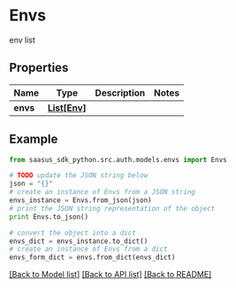 # Envs

env list

## Properties

Name | Type | Description | Notes
------------ | ------------- | ------------- | -------------
**envs** | [**List[Env]**](Env.md) |  | 

## Example

```python
from saasus_sdk_python.src.auth.models.envs import Envs

# TODO update the JSON string below
json = "{}"
# create an instance of Envs from a JSON string
envs_instance = Envs.from_json(json)
# print the JSON string representation of the object
print Envs.to_json()

# convert the object into a dict
envs_dict = envs_instance.to_dict()
# create an instance of Envs from a dict
envs_form_dict = envs.from_dict(envs_dict)
```
[[Back to Model list]](../README.md#documentation-for-models) [[Back to API list]](../README.md#documentation-for-api-endpoints) [[Back to README]](../README.md)


